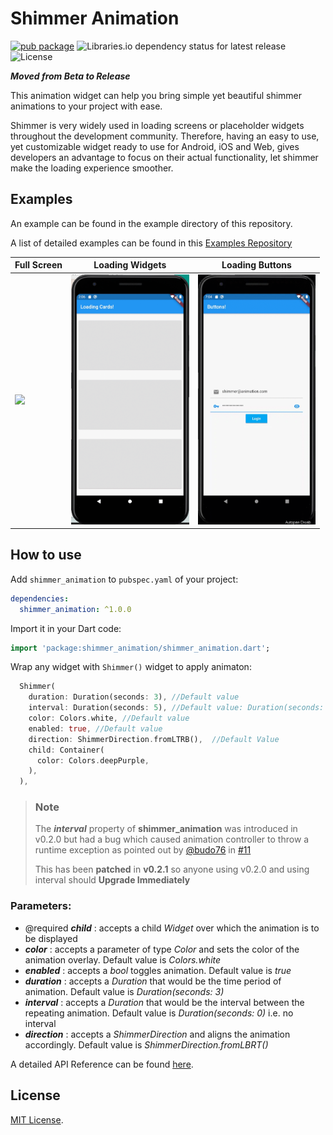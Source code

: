 # Shimmer Animation

[![pub package](https://img.shields.io/pub/v/shimmer_animation.svg)](https://pub.dev/packages/shimmer_animation)
![Libraries.io dependency status for latest release](https://img.shields.io/librariesio/release/pub/shimmer_animation)
![License](https://img.shields.io/github/license/maddyb99/shimmer_animation)

_**Moved from Beta to Release**_

This animation widget can help you bring simple yet beautiful shimmer animations to your project with ease.

Shimmer is very widely used in loading screens or placeholder widgets throughout the development community.
Therefore, having an easy to use, yet customizable widget ready to use for Android, iOS and Web, gives developers an advantage to focus on their actual functionality, let shimmer make the loading experience smoother.

## Examples

An example can be found in the example directory of this repository.

A list of detailed examples can be found in this [Examples Repository](https://github.com/maddyb99/shimmer_examples)

|  Full Screen |  Loading Widgets | Loading Buttons |
|---|---|---|
|<img  height="400" src="https://github.com/maddyb99/shimmer_animation/blob/master/screenshots/shimmer.gif?raw=true">| <img height="400" src="https://github.com/maddyb99/shimmer_examples/blob/master/loading_cards/screenshots/shimmer.gif?raw=true">| <img height="400" src="https://github.com/maddyb99/shimmer_examples/blob/master/buttons/screenshots/shimmer.gif?raw=true">|

## How to use

Add `shimmer_animation` to `pubspec.yaml` of your project:

```yaml
dependencies:
  shimmer_animation: ^1.0.0
```

Import it in your Dart code:

```dart
import 'package:shimmer_animation/shimmer_animation.dart';
```

Wrap any widget with `Shimmer()` widget to apply animaton:

```dart
  Shimmer(
    duration: Duration(seconds: 3), //Default value
    interval: Duration(seconds: 5), //Default value: Duration(seconds: 0)
    color: Colors.white, //Default value
    enabled: true, //Default value
    direction: ShimmerDirection.fromLTRB(),  //Default Value
    child: Container(
      color: Colors.deepPurple,
    ),
  ),
```
> ### Note
>
> The _**interval**_ property of **shimmer_animation** was introduced in v0.2.0 but had a bug which caused animation controller to throw a runtime exception as pointed out by [@budo76](https://github.com/budo76) in [#11](https://github.com/maddyb99/shimmer_animation/issues/11)
>
> This has been **patched** in **v0.2.1** so anyone using v0.2.0 and using interval should **Upgrade Immediately**

### Parameters:

- @required _**child**_ : accepts a child _Widget_ over which the animation is to be displayed
- _**color**_ : accepts a parameter of type _Color_ and sets the color of the animation overlay. Default value is _Colors.white_
- _**enabled**_ : accepts a _bool_ toggles animation. Default value is _true_
- _**duration**_ : accepts a _Duration_ that would be the time period of animation. Default value is _Duration(seconds: 3)_
- _**interval**_ : accepts a _Duration_ that would be the interval between the repeating animation. Default value is _Duration(seconds: 0)_ i.e. no interval
- _**direction**_ : accepts a _ShimmerDirection_ and aligns the animation accordingly. Default value is _ShimmerDirection.fromLBRT()_

A detailed API Reference can be found [here](https://pub.dev/documentation/shimmer_animation/latest/shimmer_animation/shimmer_animation-library.html).

## License

[MIT License](https://github.com/maddyb99/shimmer_animation/blob/master/LICENSE).

[Examples]: #examples

